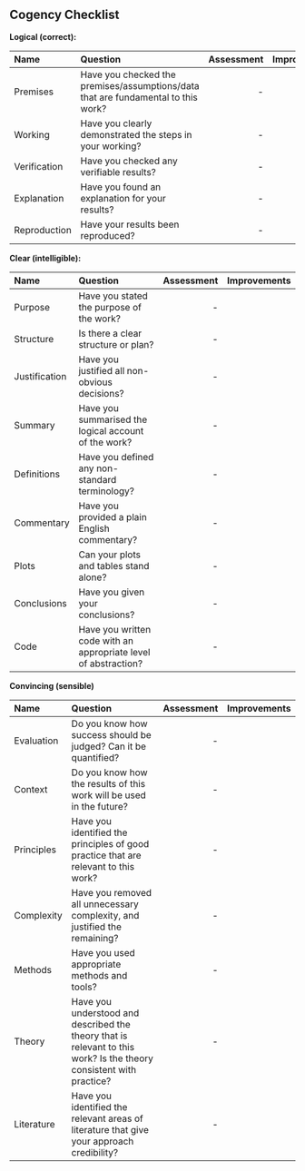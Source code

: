 ## Cogency Checklist

__Logical (correct):__

|         Name|                   Question|    Assessment| Improvements|
|:------------|:--------------------------|-------------:|------------:|
|     Premises| Have you checked the premises/assumptions/data that are fundamental to this work?| -| |
|      Working| Have you clearly demonstrated the steps in your working?| -| |
| Verification| Have you checked any verifiable results?| -| |
|  Explanation| Have you found an explanation for your results?| -| |
| Reproduction| Have your results been reproduced?| -| |

__Clear (intelligible):__

|         Name|                   Question|    Assessment| Improvements|
|:------------|:--------------------------|-------------:|------------:|
|     Purpose| Have you stated the purpose of the work?| -| |
|    Structure| Is there a clear structure or plan?| -| |
|Justification| Have you justified all non-obvious decisions?| -| |
|      Summary| Have you summarised the logical account of the work?| -| |
|  Definitions| Have you defined any non-standard terminology?| -| |
|   Commentary| Have you provided a plain English commentary?| -| |
|        Plots| Can your plots and tables stand alone?| -| |
|  Conclusions| Have you given your conclusions?| -| |
|         Code| Have you written code with an appropriate level of abstraction?| -| |

__Convincing (sensible)__

|         Name|                   Question|    Assessment| Improvements|
|:------------|:--------------------------|-------------:|------------:|
|   Evaluation| Do you know how success should be judged? Can it be quantified?| -| |
|      Context| Do you know how the results of this work will be used in the future?| -| |
|   Principles| Have you identified the principles of good practice that are relevant to this work?| -| |
|   Complexity| Have you removed all unnecessary complexity, and justified the remaining?| -| |
|      Methods| Have you used appropriate methods and tools?| -| |
|       Theory| Have you understood and described the theory that is relevant to this work? Is the theory consistent with practice?|- | |
|   Literature| Have you identified the relevant areas of literature that give your approach credibility?| -| |
